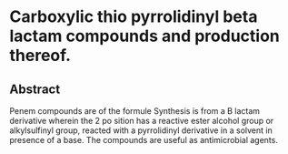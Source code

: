 # Carboxylic thio pyrrolidinyl beta lactam compounds and production thereof.

## Abstract
Penem compounds are of the formule Synthesis is from a B lactam derivative wherein the 2 po sition has a reactive ester alcohol group or alkylsulfinyl group, reacted with a pyrrolidinyl derivative in a solvent in presence of a base. The compounds are useful as antimicrobial agents.